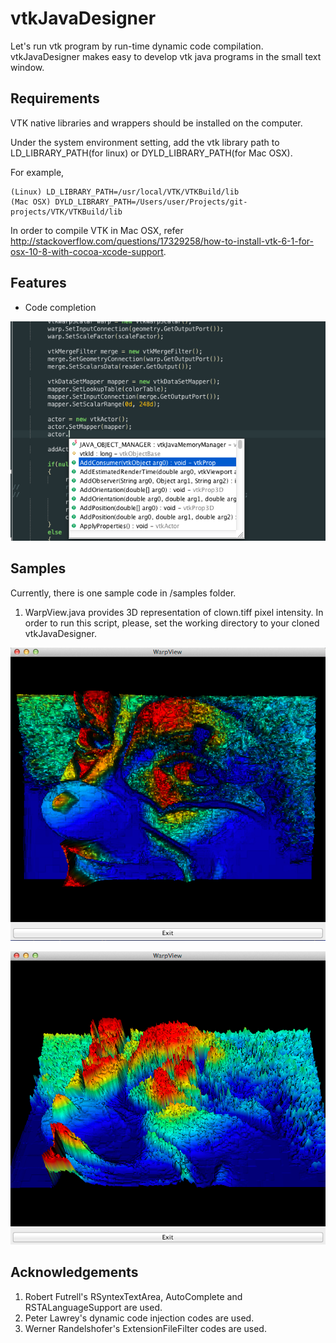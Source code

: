 vtkJavaDesigner
===============

Let's run vtk program by run-time dynamic code compilation.
vtkJavaDesigner makes easy to develop vtk java programs in the small text window.

Requirements
---------------
VTK native libraries and wrappers should be installed on the computer.

Under the system environment setting, add the vtk library path to LD_LIBRARY_PATH(for linux) or DYLD_LIBRARY_PATH(for Mac OSX).

For example,

	(Linux) LD_LIBRARY_PATH=/usr/local/VTK/VTKBuild/lib
	(Mac OSX) DYLD_LIBRARY_PATH=/Users/user/Projects/git-projects/VTK/VTKBuild/lib
	
In order to compile VTK in Mac OSX, refer http://stackoverflow.com/questions/17329258/how-to-install-vtk-6-1-for-osx-10-8-with-cocoa-xcode-support.


Features
---------------
* Code completion

![CodeCompletionScreenshot](https://github.com/hkmoon/vtkJavaDesigner/blob/master/doc/CodeCompletion.png?raw=true)

Samples
---------------
Currently, there is one sample code in /samples folder. 

1. WarpView.java provides 3D representation of clown.tiff pixel intensity. In order to run this script, please, set the working directory to your cloned vtkJavaDesigner.

![WarpView1Screenshot](https://github.com/hkmoon/vtkJavaDesigner/blob/master/doc/WarpView1.png?raw=true)

![WarpView2Screenshot](https://github.com/hkmoon/vtkJavaDesigner/blob/master/doc/WarpView2.png?raw=true)


Acknowledgements
---------------
1. Robert Futrell's RSyntexTextArea, AutoComplete and RSTALanguageSupport are used.
1. Peter Lawrey's dynamic code injection codes are used.
1. Werner Randelshofer's ExtensionFileFilter codes are used.
